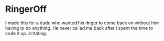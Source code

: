 RingerOff
=========
I made this for a dude who wanted his ringer to come back on without him having to do anything.  He never called me 
back after I spent the time to code it up.  Irritating.
